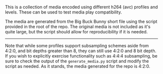 This is a collection of media encoded using different h264 (avc) profiles and
levels. These can be used to test media play compatibility.

The media are generated from the Big Buck Bunny short file using the script
provided in the root of the repo. The original media is not included as it's
quite large, but the script should allow for reproducibility if it is needed.

---

Note that while some profiles support subsampling schemes aside from 4:2:0, and
bit depths greater than 8, they can still use 4:2:0 and 8 bit depth. If you
wish to explicitly exercise functionality such as 4:4:4 subsampling, be sure
to check the output of the `generate_media.py` script and modify the script as
needed. As it stands, the media generated for the repo is 4:2:0.